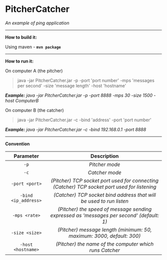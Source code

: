 # PitcherCatcher
*An example of ping application*

----------

**How to build it:**

Using maven - **`mvn package`**

----------

**How to run it:**

On computer A (the pitcher)

> java -jar PitcherCatcher.jar -p -port 'port number' -mps 'messages per second' -size 'message length' -host 'hostname'

***Example:** java -jar PitcherCatcher.jar -p -port 8888 -mps 30 -size 1500 -host ComputerB*

On computer B (the catcher)
> java -jar PitcherCatcher.jar -c -bind 'address' -port 'port number'

***Example:** java -jar PitcherCatcher.jar -c -bind 192.168.0.1 -port 8888*

----------

**Convention**

Parameter | Description
:---: | :---:
`-p` | *Pitcher mode*
`-c` | *Catcher mode*
`-port <port>` | *(Pitcher) TCP socket port used for connecting <br/> (Catcher) TCP socket port used for listening*
`-bind <ip_address>` | *(Catcher) TCP socket bind address that will be used to run listen*
`-mps <rate>` | *(Pitcher) the speed of message sending expressed as 'messages per second' (default: 1)*
`-size <size>` | *(Pitcher) message length (minimum: 50, maximum: 3000, default: 300)*
`-host <hostname>` | *(Pitcher) the name of the computer which runs Catcher*